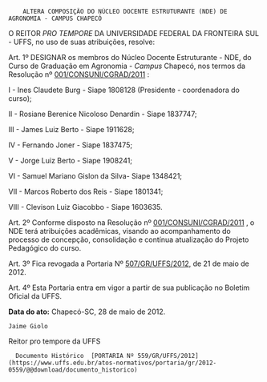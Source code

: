         ALTERA COMPOSIÇÃO DO NÚCLEO DOCENTE ESTRUTURANTE (NDE) DE AGRONOMIA - CAMPUS CHAPECÓ  

O REITOR  *PRO TEMPORE*  DA UNIVERSIDADE FEDERAL DA FRONTEIRA SUL - UFFS, no uso de suas atribuições, resolve:

 Art. 1º DESIGNAR os membros do Núcleo Docente Estruturante - NDE, do Curso de Graduação em Agronomia -  *Campus*  Chapecó, nos termos da Resolução nº  [001/CONSUNI/CGRAD/2011](https://www.uffs.edu.br/atos-normativos/resolucao/consuni/2011-0001) :

 I - Ines Claudete Burg - Siape 1808128 (Presidente - coordenadora do curso);

 II - Rosiane Berenice Nicoloso Denardin - Siape 1837747;

 III - James Luiz Berto - Siape 1911628;

 IV - Fernando Joner - Siape 1837475;

 V - Jorge Luiz Berto - Siape 1908241;

 VI - Samuel Mariano Gislon da Silva- Siape 1348421;

 VII - Marcos Roberto dos Reis - Siape 1801341;

 VIII - Clevison Luiz Giacobbo - Siape 1603635.

 Art. 2º Conforme disposto na Resolução nº  [001/CONSUNI/CGRAD/2011](https://www.uffs.edu.br/atos-normativos/resolucao/consuni/2011-0001) , o NDE terá atribuições acadêmicas, visando ao acompanhamento do processo de concepção, consolidação e contínua atualização do Projeto Pedagógico do curso.

 Art. 3º Fica revogada a Portaria Nº  [507/GR/UFFS/2012,](https://www.uffs.edu.br/atos-normativos/portaria/gr/2012-0507) de 21 de maio de 2012.

 Art. 4º Esta Portaria entra em vigor a partir de sua publicação no Boletim Oficial da UFFS.

   **Data do ato:** Chapecó-SC, 28 de maio de 2012.   
 

    Jaime Giolo    
 Reitor pro tempore da UFFS 

      Documento Histórico  [PORTARIA Nº 559/GR/UFFS/2012](https://www.uffs.edu.br/atos-normativos/portaria/gr/2012-0559/@@download/documento_historico)     
      